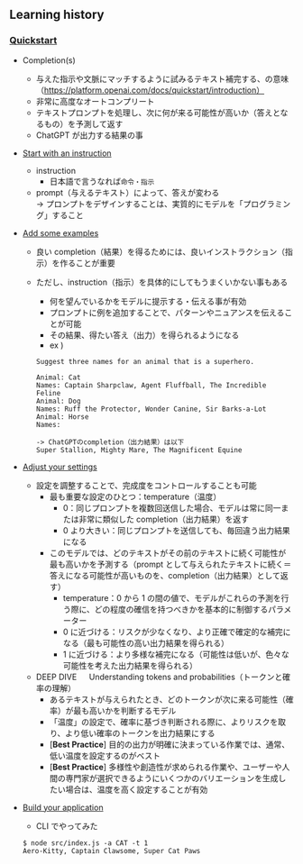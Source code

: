 ## Learning history

### [Quickstart](https://platform.openai.com/docs/quickstart)

- Completion(s)

  - 与えた指示や文脈にマッチするように試みるテキスト補完する、の意味（https://platform.openai.com/docs/quickstart/introduction）
  - 非常に高度なオートコンプリート
  - テキストプロンプトを処理し、次に何が来る可能性が高いか（答えとなるもの）を予測して返す
  - ChatGPT が出力する結果の事

- [Start with an instruction](https://platform.openai.com/docs/quickstart/start-with-an-instruction)

  - instruction
    - 日本語で言うなれば`命令・指示`
  - prompt（与えるテキスト）によって、答えが変わる  
    -> プロンプトをデザインすることは、実質的にモデルを「プログラミング」すること

- [Add some examples](https://platform.openai.com/docs/quickstart/add-some-examples)

  - 良い completion（結果）を得るためには、良いインストラクション（指示）を作ることが重要
  - ただし、instruction（指示）を具体的にしてもうまくいかない事もある

    - 何を望んでいるかをモデルに提示する・伝える事が有効
    - プロンプトに例を追加することで、パターンやニュアンスを伝えることが可能
    - その結果、得たい答え（出力）を得られるようになる
    - ex )

    ```
    Suggest three names for an animal that is a superhero.

    Animal: Cat
    Names: Captain Sharpclaw, Agent Fluffball, The Incredible Feline
    Animal: Dog
    Names: Ruff the Protector, Wonder Canine, Sir Barks-a-Lot
    Animal: Horse
    Names:

    -> ChatGPTのcompletion（出力結果）は以下
    Super Stallion, Mighty Mare, The Magnificent Equine
    ```

- [Adjust your settings](https://platform.openai.com/docs/quickstart/adjust-your-settings)

  - 設定を調整することで、完成度をコントロールすることも可能
    - 最も重要な設定のひとつ：temperature（温度）
      - 0：同じプロンプトを複数回送信した場合、モデルは常に同一または非常に類似した completion（出力結果）を返す
      - 0 より大きい：同じプロンプトを送信しても、毎回違う出力結果になる
    - このモデルでは、どのテキストがその前のテキストに続く可能性が最も高いかを予測する（prompt として与えられたテキストに続く＝答えになる可能性が高いものを、completion（出力結果）として返す）
      - temperature：0 から 1 の間の値で、モデルがこれらの予測を行う際に、どの程度の確信を持つべきかを基本的に制御するパラメーター
      - 0 に近づける：リスクが少なくなり、より正確で確定的な補完になる（最も可能性の高い出力結果を得られる）
      - 1 に近づける：より多様な補完になる（可能性は低いが、色々な可能性を考えた出力結果を得られる）
  - DEEP DIVE 　 Understanding tokens and probabilities（トークンと確率の理解）
    - あるテキストが与えられたとき、どのトークンが次に来る可能性（確率）が最も高いかを判断するモデル
    - 「温度」の設定で、確率に基づき判断される際に、よりリスクを取り、より低い確率のトークンを出力結果にする
    - [**Best Practice**] 目的の出力が明確に決まっている作業では、通常、低い温度を設定するのがベスト
    - [**Best Practice**] 多様性や創造性が求められる作業や、ユーザーや人間の専門家が選択できるようにいくつかのバリエーションを生成したい場合は、温度を高く設定することが有効

- [Build your application](https://platform.openai.com/docs/quickstart/build-your-application)

  - CLI でやってみた

  ```console
  $ node src/index.js -a CAT -t 1
  Aero-Kitty, Captain Clawsome, Super Cat Paws
  ```
